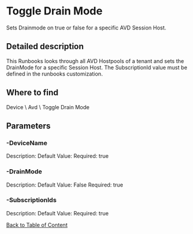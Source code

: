 # Toggle Drain Mode

Sets Drainmode on true or false for a specific AVD Session Host.

## Detailed description
This Runbooks looks through all AVD Hostpools of a tenant and sets the DrainMode for a specific Session Host.
The SubscriptionId value must be defined in the runbooks customization.

## Where to find
Device \ Avd \ Toggle Drain Mode

## Parameters
### -DeviceName
Description: 
Default Value: 
Required: true

### -DrainMode
Description: 
Default Value: False
Required: true

### -SubscriptionIds
Description: 
Default Value: 
Required: true


[Back to Table of Content](../../../README.md)


